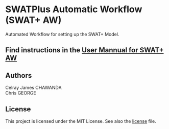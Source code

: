# SWATPlus Automatic Workflow (SWAT+ AW)

Automated Workflow for setting up the SWAT+ Model. 
## Find instructions in the [User Mannual for SWAT+ AW](./SWATPlus_AW_User_Instructions.pdf)

## Authors
Celray James CHAWANDA   
Chris GEORGE

## License
This project is licensed under the MIT License. See also the [license](./LICENSE) file.
